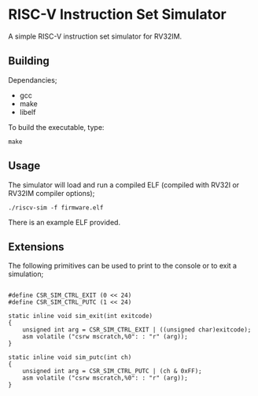 # RISC-V Instruction Set Simulator

A simple RISC-V instruction set simulator for RV32IM.

## Building

Dependancies;
* gcc
* make
* libelf

To build the executable, type:
```
make
````

## Usage

The simulator will load and run a compiled ELF (compiled with RV32I or RV32IM compiler options);
```
./riscv-sim -f firmware.elf
```

There is an example ELF provided.

## Extensions

The following primitives can be used to print to the console or to exit a simulation;
```

#define CSR_SIM_CTRL_EXIT (0 << 24)
#define CSR_SIM_CTRL_PUTC (1 << 24)

static inline void sim_exit(int exitcode)
{
    unsigned int arg = CSR_SIM_CTRL_EXIT | ((unsigned char)exitcode);
    asm volatile ("csrw mscratch,%0": : "r" (arg));
}

static inline void sim_putc(int ch)
{
    unsigned int arg = CSR_SIM_CTRL_PUTC | (ch & 0xFF);
    asm volatile ("csrw mscratch,%0": : "r" (arg));
}
```
